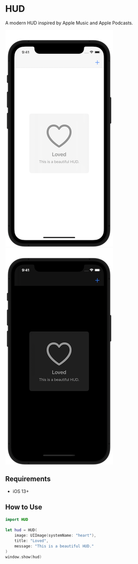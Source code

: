 # HUD

A modern HUD inspired by Apple Music and Apple Podcasts.

![](Screenshots/light.png) ![](Screenshots/dark.png)

## Requirements

- iOS 13+

## How to Use

```swift
import HUD

let hud = HUD(
    image: UIImage(systemName: "heart"),
    title: "Loved",
    message: "This is a beautiful HUD."
)
window.show(hud)
```
